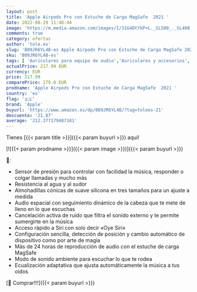 ```yaml
---
layout: post
title: 'Apple Airpods Pro con Estuche de Carga MagSafe  2021 '
date: 2022-08-29 11:40:44
image: 'https://m.media-amazon.com/images/I/31G4DtYkP+L._SL500_._SL400_.jpg'
comments: true
category: ofertas
author: 'tole.es'
slug: 'B09JR6YL4B-es Apple Airpods Pro con Estuche de Carga MagSafe 2021'
sku: 'B09JR6YL4B-es'
tags: [ 'Auriculares para equipo de audio','Auriculares y accesorios','Electrónica','apple','🇪🇸', ]
actualPrice: 217.99 EUR
currency: EUR
price: 217.99
comparePrice: 279.0 EUR
prodname: 'Apple Airpods Pro con Estuche de Carga MagSafe  2021 '
country: 'es'
flag: '🇪🇸'
brand: 'Apple'
buyurl: 'https://www.amazon.es/dp/B09JR6YL4B/?tag=tolees-21'
descuento: '21.87'
average: '212.377179487181'
---
```


Tienes [{{< param title >}}]({{< param buyurl >}}) aqui!

[![{{< param prodname >}}]({{< param image >}})]({{< param buyurl >}})

🔎:

- Sensor de presión para controlar con facilidad la música, responder o colgar llamadas y mucho más
- Resistencia al agua y al sudor
- Almohadillas cónicas de suave silicona en tres tamaños para un ajuste a medida
- Audio espacial con seguimiento dinámico de la cabeza que te mete de lleno en lo que escuchas
- Cancelación activa de ruido que filtra el sonido externo y te permite sumergirte en la música
- Acceso rápido a Siri con solo decir «Oye Siri»
- Configuración sencilla, detección de posición y cambio automático de dispositivo como por arte de magia
- Más de 24 horas de reproducción de audio con el estuche de carga MagSafe
- Modo de sonido ambiente para escuchar lo que te rodea
- Ecualización adaptativa que ajusta automáticamente la música a tus oídos

[🛒 Comprar!!!]({{< param buyurl >}})
